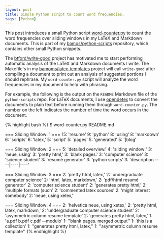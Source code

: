 ```yaml
---
layout: post
title: Simple Python script to count word frequencies.
tags: [Python]
---
```


This post introduces a small Python script
[word-counter.py](https://github.com/bamos/python-scripts/blob/master/python3/word-counter.py) to count the word frequencies over sliding
windows in my LaTeX and Markdown documents.
This is part of my
[bamos/python-scripts](https://github.com/bamos/python-scripts)
repository, which contains other small Python snippets.

The [btford/write-good](https://github.com/btford/write-good)
project has motivated me to start performing automatic analysis
of the LaTeX and Markdown documents I write.
The Makefile's in my
[bamoms/latex-templates](https://github.com/bamos/latex-templates)
project will call `write-good` after compiling a document
to print out an analysis of suggested portions I should rephrase.
My `word-counter.py` script will analyze the word frequencies
in my document to help with phrasing.

For example, the following is the output on the `README`
Markdown file of the `python-scripts` repo.
For LaTeX documents, I use [opendetex](https://code.google.com/p/opendetex/)
to convert the documents to plain text before
running them through `word-counter.py`.
The number on the left indicates the number of time the
word occurs in the document.

{% highlight bash %}
$ word-counter.py README.md

=== Sliding Window: 1 ===
  15: 'resume'
  9: 'python'
  8: 'using'
  8: 'markdown'
  6: 'scripts'
  6: 'latex,'
  5: 'script'
  5: 'pages'
  5: 'generated'
  5: '[blog'

=== Sliding Window: 2 ===
  5: 'detailed overview.'
  4: 'sliding window:'
  3: 'neue, using'
  3: 'pretty html,'
  3: 'blank pages.'
  3: 'computer science'
  3: 'science student'
  3: 'resumé generator'
  3: 'python scripts'
  3: 'description ----|----|----'

=== Sliding Window: 3 ===
  2: 'pretty html, latex,'
  2: 'undergraduate computer science'
  2: 'html, latex, markdown,'
  2: 'pdf/html resumé generator'
  2: 'computer science student'
  2: 'generates pretty html,'
  2: 'multiple formats (such'
  2: 'commented latex sources'
  2: 'might interest somebody'
  2: 'neue, using xetex,'

=== Sliding Window: 4 ===
  2: 'helvetica neue, using xetex,'
  2: 'pretty html, latex, markdown,'
  2: 'undergraduate computer science student'
  2: 'asymmetric column resume template'
  2: 'generates pretty html, latex,'
  1: 'a.pdf b.pdf c.pdf --modulo'
  1: ''blank pages. merged output''
  1: 'this is a collection'
  1: ''generates pretty html, latex,''
  1: ''asymmetric column resume template''
{% endhighlight %}
